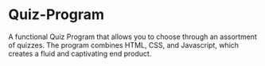 # Quiz-Program

A functional Quiz Program that allows you to choose through an assortment of quizzes. The program combines HTML, CSS, and Javascript, which creates a fluid and captivating end product.
